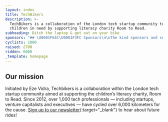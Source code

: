 ```yaml
---
layout: index
title: TechBikers
description: >-
  TechBikers is a collaboration of the London tech startup community to help
  children in need by supporting literacy charity Room to Read.
subheading: Ditch the laptop & get out on your bike
sponsors: "## \U0001F64C\U0001F3FC Sponsors\n\nThe kind sponsors and supporters for our rides are: [Reedsy](https://reedsy.com){:target=\"_blank\"}"
cyclists: 1000
raised: £700
ridden: 6000
_template: homepage
---
```


## Our mission

Initiated by Eze Vidra, Techbikers is a collaboration within the London tech startup community aimed at supporting the children’s literacy charity, Room to Read. Since 2012, over 1,000 tech professionals — including startups, venture capitalists and executives — have cycled over 6,000 kilometers for the cause. [Sign up to our newsletter](http://eepurl.com/iaST0v){:target="_blank"}  to hear about future rides!
